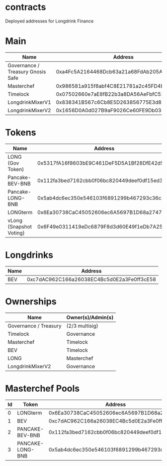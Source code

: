 # contracts
Deployed addresses for Longdrink Finance

# Main 

| Name | Address |
| ---- | ------- |
| Governance / Treasury Gnosis Safe | 0xa4Fc5A2164468Dcb63a21a68FdAb205Ab8D8762E |
| Masterchef | 0x986581a915f8abf4C8E21781a2c45FD4Eb21699D |
| Timelock | 0x07502660e7aE8fB22b3a8DA56AeFbfC512f8A046 |
| LongdrinkMixerV1 | 0x838341B567c6Cb8E5D263856775E3d8D30487A4d |
| LongdrinkMixerV2 | 0x1656D0A0d027B9aF9026Ce60FE9Db03866DfD02A |

# Tokens
| Name | Address |
| ---- | ------- |
| LONG (Gov Token) | 0x5317fA16f8603bE9C461DeF5D5A1Bf28DfE42d55 |
| Pancake-BEV-BNB | 0x112fa3bed7162cbb0f06bc820449deef0df15ed3 |
| Pancake-LONG-BNB | 0x5ab4dc6ec350e546103f6891299b467293c36c3e |
| LONGterm | 0x6Ea30738CaC45052606ec6A5697B1D68a274715E |
| vLong (Snapshot Voting) | 0x6F49e0311419eDc6879F8d3d60E49f1eDb7A257E |

# Longdrinks
| Name | Address |
| --- | --- |
| BEV | 0xc7dAC962C166a26038EC4Bc5d0E2a3Fe0ff3cE58 |

# Ownerships
| Name | Owner(s)/Admin(s) |
| ---- | ---- |
| Governance / Treasury | (2/3 multisig) |
| Timelock | Governance |
| Masterchef | Timelock |
| BEV | Timelock |
| LONG | Masterchef |
| LongdrinkMixerV2 | Governance |


# Masterchef Pools
| Id | Token | Address |
| --- | --- | --- |
| 0 | LONGterm | 0x6Ea30738CaC45052606ec6A5697B1D68a274715E |
| 1 | BEV | 0xc7dAC962C166a26038EC4Bc5d0E2a3Fe0ff3cE58 |
| 2 | PANCAKE-BEV-BNB | 0x112fa3bed7162cbb0f06bc820449deef0df15ed3 |
| 3 | PANCAKE-LONG-BNB | 0x5ab4dc6ec350e546103f6891299b467293c36c3e |